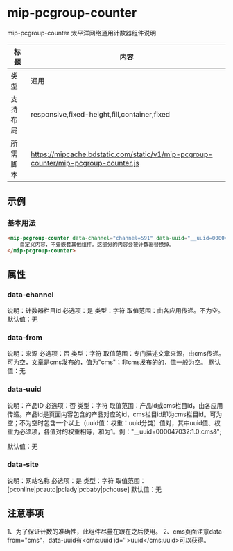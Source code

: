 # mip-pcgroup-counter

mip-pcgroup-counter 太平洋网络通用计数器组件说明

标题|内容
----|----
类型|通用
支持布局|responsive,fixed-height,fill,container,fixed
所需脚本|https://mipcache.bdstatic.com/static/v1/mip-pcgroup-counter/mip-pcgroup-counter.js

## 示例

### 基本用法
```html
<mip-pcgroup-counter data-channel="channel=591" data-uuid="__uuid=000047032:1.0:cms&" data-site="pcbaby" data-from="cms">
    自定义内容，不要嵌套其他组件。这部分的内容会被计数器替换掉。
</mip-pcgroup-counter>
```

## 属性

### data-channel

说明：计数器栏目id
必选项：是
类型：字符
取值范围：由各应用传递。不为空。
默认值：无

### data-from

说明：来源
必选项：否
类型：字符
取值范围：专门描述文章来源，由cms传递。可为空，文章是cms发布的，值为"cms"；非cms发布的的，值一般为空。
默认值：无

### data-uuid

说明：产品ID
必选项：否
类型：字符
取值范围：产品id或cms栏目id，由各应用传递。产品id是页面内容包含的产品对应的id，cms栏目id即为cms栏目id。可为空；不为空时包含一个以上（uuid值：权重：uuid分类）值对，其中uuid值、权重为必须项，各值对的权重相等，和为1。例："__uuid=000047032:1.0:cms&";

默认值：无

### data-site

说明：网站名称
必选项：是
类型：字符
取值范围：[pconline|pcauto|pclady|pcbaby|pchouse]
默认值：无

## 注意事项

1、为了保证计数的准确性，此组件尽量在跟在<body>之后使用。
2、cms页面注意data-from="cms"，data-uuid有<cms:uuid id=''>uuid</cms:uuid>可以获得。